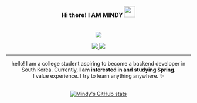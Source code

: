 <div align="center">
  <h3>
      Hi there! I AM MINDY <img src = "https://raw.githubusercontent.com/MartinHeinz/MartinHeinz/master/wave.gif" width = 30px> <br><br>
  </h3>

  <a href="https://hits.seeyoufarm.com"><img src="https://hits.seeyoufarm.com/api/count/incr/badge.svg?url=https%3A%2F%2Fgithub.com%2Fiammindy&count_bg=%23FFBDD7&title_bg=%23555555&icon=&icon_color=%23E7E7E7&title=hits&edge_flat=false"/></a> <br>
  
  <a href="https://growupdevmind.tistory.com/">
     <img src="https://img.shields.io/badge/tistory-white?style=flat&logo=tistory&logoColor=000000" />
  </a>

  <a href="https://github.com/iammindy">
     <img src="https://img.shields.io/badge/github-white?style=flat&logo=github&logoColor=000000" />
  </a>

  ***
  hello! I am a college student aspiring to become a backend developer in South Korea. Currently, **I am interested in and studying Spring**. <br>
  I value experience. I try to learn anything anywhere. ✨ <br><br>
  
  
  
  [![Mindy's GitHub stats](https://github-readme-stats.vercel.app/api?username=iammindy&theme=dracula)](https://github.com/iammindy/github-readme-stats)

  
</div> <br><br>

